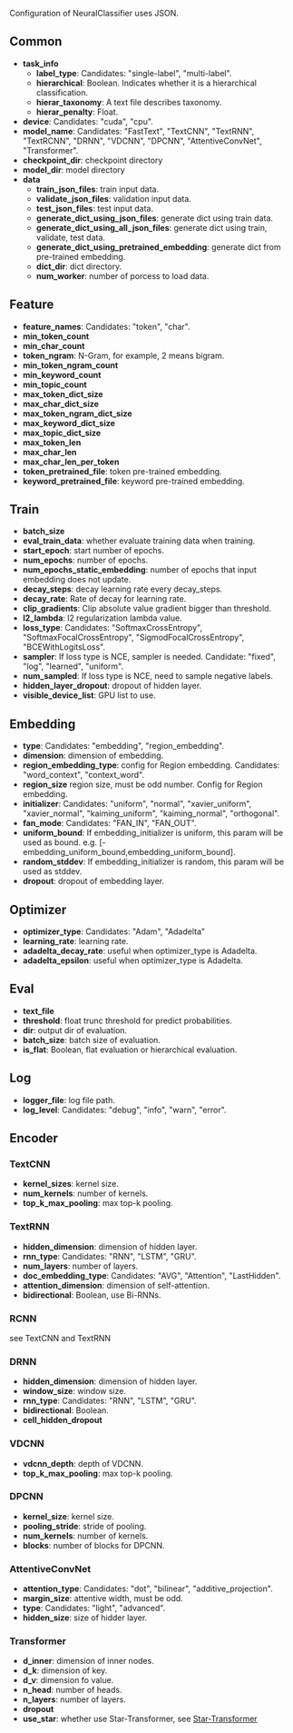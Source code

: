 Configuration of NeuralClassifier uses JSON.

## Common

* **task\_info**
    * **label_type**:  Candidates: "single-label", "multi-label".
    * **hierarchical**: Boolean. Indicates whether it is a hierarchical classification.
    * **hierar_taxonomy**: A text file describes taxonomy. 
    * **hierar_penalty**: Float.
* **device**: Candidates: "cuda", "cpu".
* **model\_name**: Candidates: "FastText", "TextCNN", "TextRNN", "TextRCNN", "DRNN", "VDCNN", "DPCNN", "AttentiveConvNet", "Transformer".
* **checkpoint\_dir**: checkpoint directory
* **model\_dir**: model directory
* **data**
    * **train\_json\_files**: train input data.
    * **validate\_json\_files**: validation input data.
    * **test\_json\_files**: test input data.
    * **generate\_dict\_using\_json\_files**: generate dict using train data.
    * **generate\_dict\_using\_all\_json\_files**: generate dict using train, validate, test data.
    * **generate\_dict\_using\_pretrained\_embedding**: generate dict from pre-trained embedding.
    * **dict\_dir**: dict directory.
    * **num\_worker**: number of porcess to load data.


## Feature

* **feature\_names**: Candidates: "token", "char".
* **min\_token\_count**
* **min\_char\_count**
* **token\_ngram**: N-Gram, for example, 2 means bigram. 
* **min\_token\_ngram\_count**
* **min\_keyword\_count**
* **min\_topic\_count**
* **max\_token\_dict\_size**
* **max\_char\_dict\_size**
* **max\_token\_ngram\_dict\_size**
* **max\_keyword\_dict\_size**
* **max\_topic\_dict\_size**
* **max\_token\_len**
* **max\_char\_len**
* **max\_char\_len\_per\_token**
* **token\_pretrained\_file**: token pre-trained embedding.
* **keyword\_pretrained\_file**: keyword pre-trained embedding.


## Train

* **batch\_size**
* **eval\_train\_data**: whether evaluate training data when training.
* **start\_epoch**: start number of epochs.
* **num\_epochs**: number of epochs.
* **num\_epochs\_static\_embedding**: number of epochs that input embedding does not update.
* **decay\_steps**: decay learning rate every decay\_steps.
* **decay\_rate**: Rate of decay for learning rate.
* **clip\_gradients**: Clip absolute value gradient bigger than threshold.
* **l2\_lambda**: l2 regularization lambda value.
* **loss\_type**: Candidates: "SoftmaxCrossEntropy", "SoftmaxFocalCrossEntropy", "SigmodFocalCrossEntropy", "BCEWithLogitsLoss".
* **sampler**: If loss type is NCE, sampler is needed. Candidate: "fixed", "log", "learned", "uniform".
* **num\_sampled**: If loss type is NCE, need to sample negative labels.
* **hidden\_layer\_dropout**: dropout of hidden layer.
* **visible\_device\_list**: GPU list to use.


## Embedding

* **type**: Candidates: "embedding", "region_embedding".
* **dimension**: dimension of embedding.
* **region\_embedding\_type**: config for Region embedding. Candidates: "word\_context", "context\_word".
* **region_size** region size, must be odd number. Config for Region embedding.
* **initializer**: Candidates: "uniform", "normal", "xavier\_uniform", "xavier\_normal", "kaiming\_uniform", "kaiming\_normal", "orthogonal".
* **fan\_mode**: Candidates: "FAN\_IN", "FAN\_OUT".
* **uniform\_bound**: If embedding_initializer is uniform, this param will be used as bound. e.g. [-embedding\_uniform\_bound,embedding\_uniform\_bound].
* **random\_stddev**: If embedding_initializer is random, this param will be used as stddev.
* **dropout**: dropout of embedding layer.


## Optimizer

* **optimizer\_type**: Candidates: "Adam", "Adadelta"
* **learning\_rate**: learning rate.
* **adadelta\_decay\_rate**: useful when optimizer\_type is Adadelta.
* **adadelta\_epsilon**: useful when optimizer\_type is Adadelta.


## Eval

* **text\_file**
* **threshold**: float trunc threshold for predict probabilities.
* **dir**: output dir of evaluation.
* **batch\_size**: batch size of evaluation.
* **is\_flat**: Boolean, flat evaluation or hierarchical evaluation.


## Log

* **logger\_file**: log file path.
* **log\_level**: Candidates: "debug", "info", "warn", "error".


## Encoder

### TextCNN

* **kernel\_sizes**: kernel size.
* **num\_kernels**: number of kernels.
* **top\_k\_max\_pooling**: max top-k pooling.

### TextRNN

* **hidden\_dimension**: dimension of hidden layer.
* **rnn\_type**: Candidates: "RNN", "LSTM", "GRU".
* **num\_layers**: number of layers.
* **doc\_embedding\_type**: Candidates: "AVG", "Attention", "LastHidden".
* **attention\_dimension**: dimension of self-attention.
* **bidirectional**: Boolean, use Bi-RNNs.

### RCNN

see TextCNN and TextRNN

### DRNN

* **hidden\_dimension**: dimension of hidden layer.
* **window\_size**: window size.
* **rnn\_type**: Candidates: "RNN", "LSTM", "GRU".
* **bidirectional**: Boolean.
* **cell\_hidden\_dropout**

### VDCNN

* **vdcnn\_depth**: depth of VDCNN.
* **top\_k\_max\_pooling**: max top-k pooling.

### DPCNN

* **kernel\_size**: kernel size.
* **pooling\_stride**: stride of pooling.
* **num\_kernels**: number of kernels.
* **blocks**: number of blocks for DPCNN.

### AttentiveConvNet

* **attention\_type**: Candidates: "dot", "bilinear", "additive_projection".
* **margin\_size**: attentive width, must be odd.
* **type**:  Candidates: "light", "advanced".
* **hidden\_size**: size of hidder layer.

### Transformer

* **d\_inner**: dimension of inner nodes.
* **d\_k**: dimension of key.
* **d\_v**: dimension fo value.
* **n\_head**: number of heads.
* **n\_layers**: number of layers.
* **dropout**
* **use\_star**: whether use Star-Transformer, see [Star-Transformer](https://arxiv.org/pdf/1902.09113v2.pdf "Star-Transformer") 
